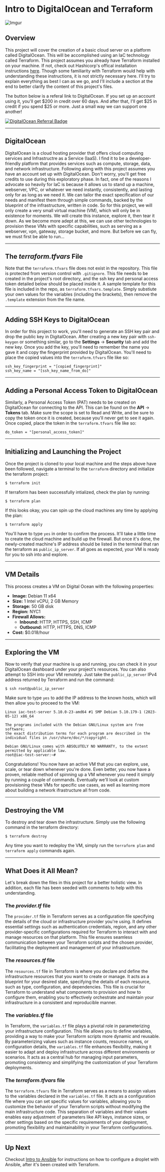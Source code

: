 # Intro to DigitalOcean and Terraform #

![Imgur](https://i.imgur.com/NdWVCBC.jpg)

## Overview ##

This project will cover the creation of a basic cloud server on a platform called DigitalOcean. This will be accomplished using an IaC technology called Terraform. This project assumes you already have Terraform installed on your machine. If not, check out Hashicorp's offical installation instructions [here](https://developer.hashicorp.com/terraform/install). Though some familiarity with Terraform would help with understanding these instructions, it is not strictly necessary here. I'll try to explain everything as best I can as we go, and I'll include a section at the end to better clarify the content of this project's files.

The button below is a referal link to DigitalOcean. If you set up an account using it, you'll get $200 in credit over 60 days. And after that, I'll get $25 in credit if you spend $25 or more. Just a small way we can support one another!

[![DigitalOcean Referral Badge](https://web-platforms.sfo2.cdn.digitaloceanspaces.com/WWW/Badge%201.svg)](https://www.digitalocean.com/?refcode=b2ef32b53bbc&utm_campaign=Referral_Invite&utm_medium=Referral_Program&utm_source=badge)

---

## DigitalOcean ##

DigitalOcean is a cloud hosting provider that offers cloud computing services and Infrastructre as a Service (IaaS). I find it to be a developer-friendly platform that provides services such as compute, storage, data, and network infrastructure. Following along with this project assumes you have an account set up with DigitalOcean. Don't worry, you'll get free credits to use during this exploratory phase. In fact, one of the reasons I advocate so heavily for IaC is because it allows us to stand up a machine, webserver, VPC, or whatever we need instantly, consistently, and lasting only for as long as we need it. We can tailor the exact specification of our needs and manifest them through simple commands, backed by the blueprint of the infrastructure, written in code. So for this project, we will only create a very small virtual machine (VM), which will only be in existence for moments. We will create this instance, explore it, then tear it down. As we become more adept at this, we can use other technologies to provision these VMs with specific capabilities, such as serving as a webserver, vpn, gateway, storage bucket, and more. But before we can fly, we must first be able to run...

---

## The *terraform.tfvars* File ##

Note that the `terraform.tfvars` file does not exist in the repository. This file is protected from version control with `.gitignore`. This file needs to be created in the project's root directory, and the ssh key and personal access token detailed below should be placed inside it. A sample template for this file is included in the repo, as `terraform.tfvars.template`. Simply substiute your own values for the variables (including the brackets), then remove the `.template` extension from the file name.

---

## Adding SSH Keys to DigitalOcean ##

In order for this project to work, you'll need to generate an SSH key pair and drop the public key in DigitalOcean. After creating a new key pair with `ssh-keygen` or something similar, go to the **Settings** -> **Security** tab and add the new key. Once you add the key, you'll need to remember the name you gave it and copy the fingerprint provided by DigitalOcean. You'll need to place the copied values into the `terraform.tfvars` file like so:

```hcl
ssh_key_fingerprint = "[copied_fingerprint]"
ssh_key_name = "[ssh_key_name_from_do]"
```

---

## Adding a Personal Access Token to DigitalOcean ##

Similarly, a Personal Access Token (PAT) needs to be created on DigitalOcean for connecting to the API. This can be found on the **API** -> **Tokens** tab. Make sure the scope is set to Read and Write, and be sure to copy the token once it is created, because you'll never get to see it again. Once copied, place the token in the `terraform.tfvars` file like so:

```hcl
do_token = "[personal_access_token]"
```

---

## Initializing and Launching the Project ##

Once the project is cloned to your local machine and the steps above have been followed, navigate a terminal to the `terraform` directory and initialize the terraform project:

```shell
$ terraform init
```

If terraform has been successfully intialized, check the plan by running:

```shell
$ terraform plan
```

If this looks okay, you can spin up the cloud machines any time by applying the plan:

```shell
$ terraform apply
```

You'll have to type `yes` in order to confirm the process. It'll take a little time to create the cloud machine and build up the firewall. But once it's done, the newly-created machine's IP address should be listed in the terminal that ran the terraform as `public_ip_server`. If all goes as expected, your VM is ready for you to ssh into and explore.

---

## VM Details ##

This process creates a VM on Digital Ocean with the following properties:

- **Image:** Debian 11 x64
- **Size:** 1 Intel vCPU, 2 GB Memory
- **Storage:** 50 GB disk
- **Region:** NYC1
- **Firewall Allows:** 
   - **Inbound:** HTTP, HTTPS, SSH, ICMP
   - **Outbound:** HTTP, HTTPS, DNS, ICMP
- **Cost:** $0.018/hour

---

## Exploring the VM ##

Now to verify that your machine is up and running, you can check it in your DigitalOcean dashboard under your project's resources. You can also attempt to SSH into your VM remotely. Just take the `public_ip_server` IPv4 address returned by Terraform and run the command:

```shell
$ ssh root@public_ip_server
```

Make sure to type `yes` to add the IP address to the known hosts, which will then allow you to proceed to the VM:

```shell
Linux iac-test-server 5.10.0-23-amd64 #1 SMP Debian 5.10.179-1 (2023-05-12) x86_64

The programs included with the Debian GNU/Linux system are free software;
the exact distribution terms for each program are described in the
individual files in /usr/share/doc/*/copyright.

Debian GNU/Linux comes with ABSOLUTELY NO WARRANTY, to the extent
permitted by applicable law.
root@iac-test-server:~#
```

Congratulations! You now have an active VM that you can explore, use, scale, or tear down whenever you're done. Even better, you now have a proven, reliable method of spinning up a VM whenever you need it simply by running a couple of commands. Eventually we'll look at custom provisioning these VMs for specific use cases, as well as learning more about building a network ifrastructure all from code.

---

## Destroying the VM ##

To destroy and tear down the infrastructure. Simply use the following command in the terraform directory:

```shell
$ terraform destroy
```

Any time you want to redeploy the VM, simply run the `terraform plan` and `terraform apply` commands again.

---

## What Does it All Mean? ##

Let's break down the files in this project for a better holistic view. In addition, each file has been seeded with comments to help with this understanding.

### The *provider.tf* file ###

The `provider.tf` file in Terraform serves as a configuration file specifying the details of the cloud or infrastructure provider you're using. It defines essential settings such as authentication credentials, region, and any other provider-specific configurations required for Terraform to interact with and manage resources on that platform. This file ensures seamless communication between your Terraform scripts and the chosen provider, facilitating the deployment and management of your infrastructure.

### The *resources.tf* file ###

The `resources.tf` file in Terraform is where you declare and define the infrastructure resources that you want to create or manage. It acts as a blueprint for your desired state, specifying the details of each resource, such as type, configuration, and dependencies. This file is crucial for Terraform to understand what components to provision and how to configure them, enabling you to effectively orchestrate and maintain your infrastructure in a consistent and reproducible manner.

### The *variables.tf* file ###

In Terraform, the `variables.tf` file plays a pivotal role in parameterizing your infrastructure configuration. This file allows you to define variables, providing a way to make your Terraform scripts more dynamic and reusable. By parameterizing values such as instance counts, resource names, or configuration details, the `variables.tf` file enhances flexibility, making it easier to adapt and deploy infrastructure across different environments or scenarios. It acts as a central hub for managing input parameters, promoting consistency and simplifying the customization of your Terraform deployments.

### The *terraform.tfvars* file ###

The `terraform.tfvars` file in Terraform serves as a means to assign values to the variables declared in the `variables.tf` file. It acts as a configuration file where you can set specific values for variables, allowing you to customize the behavior of your Terraform scripts without modifying the main infrastructure code. This separation of variables and their values enables easy adjustment of parameters like API keys, instance sizes, or other settings based on the specific requirements of your deployment, promoting flexibility and maintainability in your Terraform configurations.

---

## Up Next ##

Checkout [Intro to Ansible](https://github.com/IaC-Unleashed/Intro-to-Ansible) for instructions on how to configure a droplet with Ansible, after it's been created with Terraform.
